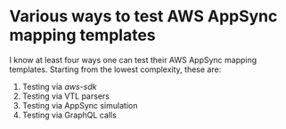 # Various ways to test AWS AppSync mapping templates

I know at least four ways one can test their AWS AppSync mapping templates. Starting from the lowest complexity, these are:

1. Testing via _aws-sdk_
1. Testing via VTL parsers
1. Testing via AppSync simulation
1. Testing via GraphQL calls
